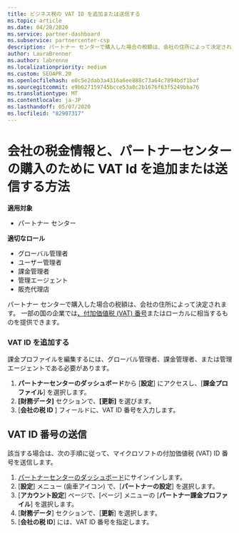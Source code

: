 ```yaml
---
title: ビジネス税の VAT ID を追加または送信する
ms.topic: article
ms.date: 04/28/2020
ms.service: partner-dashboard
ms.subservice: partnercenter-csp
description: パートナー センターで購入した場合の税額は、会社の住所によって決定されます。 一部の国では、企業が VAT 番号またはそれに相当するものをシステムに入力できます。
author: LauraBrenner
ms.author: labrenne
ms.localizationpriority: medium
ms.custom: SEOAPR.20
ms.openlocfilehash: e0c5e2dab3a4316a6ee888c73a64c7894bdf1baf
ms.sourcegitcommit: e9b627159745bcce53a8c2b1676f63f5249bba76
ms.translationtype: MT
ms.contentlocale: ja-JP
ms.lasthandoff: 05/07/2020
ms.locfileid: "82907317"
---
```

# <a name="company-tax-information-and-how-to-add-or-submit-vat-ids-for-partner-center-purchases"></a>会社の税金情報と、パートナーセンターの購入のために VAT Id を追加または送信する方法

**適用対象**

- パートナー センター

**適切なロール**
-   グローバル管理者
-   ユーザー管理者
-   課金管理者
-   管理エージェント
-   販売代理店

パートナー センターで購入した場合の税額は、会社の住所によって決定されます。 一部の国の企業では[、付加価値税 (VAT) 番号](#submit-vat-id-number)またはローカルに相当するものを提供できます。

### <a name="add-your-vat-id"></a>VAT ID を追加する

課金プロファイルを編集するには、グローバル管理者、課金管理者、または管理エージェントである必要があります。

1.  **パートナーセンターのダッシュボード**から [**設定**] にアクセスし、[**課金プロファイル**] を選択します。
2.  **[財務データ]** セクションで、**[更新]** を選びます。
3.  [**会社の税 ID** ] フィールドに、VAT ID 番号を入力します。

## <a name="submit-vat-id-number"></a>VAT ID 番号の送信

該当する場合は、次の手順に従って、マイクロソフトの付加価値税 (VAT) ID 番号を送信します。

1. [パートナーセンターのダッシュボード](https://partner.microsoft.com/dashboard/)にサインインします。
2. [**設定**] メニュー (歯車アイコン) で、[**パートナーの設定**] を選択します。
3. [**アカウント設定**] ページで、[ページ] メニューの [**パートナー課金プロファイル**] を選択します。
4. [**財務データ**] セクションで、[**更新**] を選択します。
5. [**会社の税 ID**] には、VAT ID 番号を指定します。
